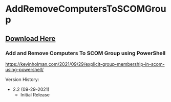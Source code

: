 # AddRemoveComputersToSCOMGroup

## [Download Here][Download]

[Download]: https://github.com/thekevinholman/AddRemoveComputersToSCOMGroup/archive/refs/heads/main.zip

### Add and Remove Computers To SCOM Group using PowerShell

https://kevinholman.com/2021/09/29/explicit-group-membership-in-scom-using-powershell/

Version History:
* 2.2  (09-29-2021)
	* Initial Release
